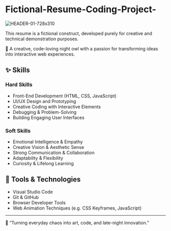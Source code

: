 # Fictional-Resume-Coding-Project-

![HEADER-01-728x310](https://github.com/user-attachments/assets/64807200-21e5-4bf9-a899-7ae997d1b9ee)

This resume is a fictional construct, developed purely for creative and technical demonstration purposes.

🌙 A creative, code-loving night owl with a passion for transforming ideas into interactive web experiences.

## ✨ Skills

### Hard Skills
- Front-End Development (HTML, CSS, JavaScript)
- UI/UX Design and Prototyping
- Creative Coding with Interactive Elements
- Debugging & Problem-Solving
- Building Engaging User Interfaces

### Soft Skills
- Emotional Intelligence & Empathy
- Creative Vision & Aesthetic Sense
- Strong Communication & Collaboration
- Adaptability & Flexibility
- Curiosity & Lifelong Learning

## 🔧 Tools & Technologies
- Visual Studio Code
- Git & GitHub
- Browser Developer Tools
- Web Animation Techniques (e.g. CSS Keyframes, JavaScript)

---

🌟 “Turning everyday chaos into art, code, and late-night innovation.”  
